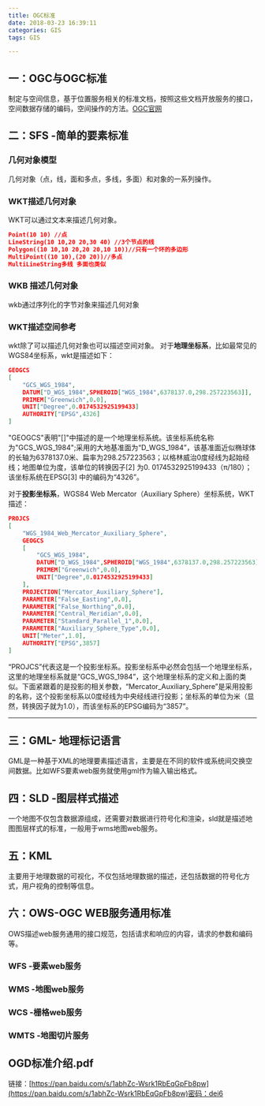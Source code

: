 ```yaml
---
title: OGC标准
date: 2018-03-23 16:39:11
categories: GIS
tags: GIS

---
```

## 一：OGC与OGC标准
制定与空间信息，基于位置服务相关的标准文档，按照这些文档开放服务的接口，空间数据存储的编码，空间操作的方法。[OGC官网](http://www.opengeospatial.org/)
## 二：SFS -简单的要素标准
 <!-- more -->
### 几何对象模型
几何对象（点，线，面和多点，多线，多面）和对象的一系列操作。
### WKT描述几何对象
WKT可以通过文本来描述几何对象。
``` json
Point(10 10) //点
LineString(10 10,20 20,30 40) //3个节点的线
Polygon((10 10,10 20,20 20,10 10))//只有一个环的多边形
MultiPoint((10 10),(20 20))//多点 
MultiLineString多线 多面也类似
```
### WKB 描述几何对象
wkb通过序列化的字节对象来描述几何对象
### WKT描述空间参考
wkt除了可以描述几何对象也可以描述空间对象。
对于**地理坐标系**，比如最常见的WGS84坐标系，wkt是描述如下：
``` json
GEOGCS
[
	"GCS_WGS_1984",
	DATUM["D_WGS_1984",SPHEROID["WGS_1984",6378137.0,298.257223563]],
	PRIMEM["Greenwich",0.0],
	UNIT["Degree",0.0174532925199433]
	AUTHORITY["EPSG",4326]
]
```
"GEOGCS"表明"[]"中描述的是一个地理坐标系统。该坐标系统名称为"GCS_WGS_1984";采用的大地基准面为“D_WGS_1984”，该基准面近似椭球体的长轴为6378137.0米、扁率为298.257223563；以格林威治0度经线为起始经线；地图单位为度，该单位的转换因子[2] 为0. 0174532925199433（π/180）；该坐标系统在EPSG[3] 中的编码为“4326”。

对于**投影坐标系**，WGS84 Web Mercator（Auxiliary Sphere）坐标系统，WKT描述：
``` json
PROJCS
[
	"WGS_1984_Web_Mercator_Auxiliary_Sphere",
	GEOGCS
	[
		"GCS_WGS_1984",
		DATUM["D_WGS_1984",SPHEROID["WGS_1984",6378137.0,298.257223563]],
		PRIMEM["Greenwich",0.0],
		UNIT["Degree",0.0174532925199433]
	],
	PROJECTION["Mercator_Auxiliary_Sphere"],
	PARAMETER["False_Easting",0.0],
	PARAMETER["False_Northing",0.0],
	PARAMETER["Central_Meridian",0.0],
	PARAMETER["Standard_Parallel_1",0.0],
	PARAMETER["Auxiliary_Sphere_Type",0.0],
	UNIT["Meter",1.0],
	AUTHORITY["EPSG",3857]
]
```
“PROJCS”代表这是一个投影坐标系。投影坐标系中必然会包括一个地理坐标系，这里的地理坐标系就是“GCS_WGS_1984”，这个地理坐标系的定义和上面的类似。下面紧跟着的是投影的相关参数，“Mercator_Auxiliary_Sphere”是采用投影的名称，这个投影坐标系以0度经线为中央经线进行投影；坐标系的单位为米（显然，转换因子就为1.0），而该坐标系的EPSG编码为“3857”。
___
## 三：GML- 地理标记语言
GML是一种基于XML的地理要素描述语言，主要是在不同的软件或系统间交换空间数据。比如WFS要素web服务就使用gml作为输入输出格式。
## 四：SLD -图层样式描述
一个地图不仅包含数据源组成，还需要对数据进行符号化和渲染，sld就是描述地图图层样式的标准，一般用于wms地图web服务。
## 五：KML 
主要用于地理数据的可视化，不仅包括地理数据的描述，还包括数据的符号化方式，用户视角的控制等信息。
## 六：OWS-OGC WEB服务通用标准
OWS描述web服务通用的接口规范，包括请求和响应的内容，请求的参数和编码等。
### WFS -要素web服务
### WMS -地图web服务
### WCS -栅格web服务
### WMTS -地图切片服务
## OGD标准介绍.pdf
链接：[https://pan.baidu.com/s/1abhZc-Wsrk1RbEqGpFb8pw](https://pan.baidu.com/s/1abhZc-Wsrk1RbEqGpFb8pw)密码：dei6